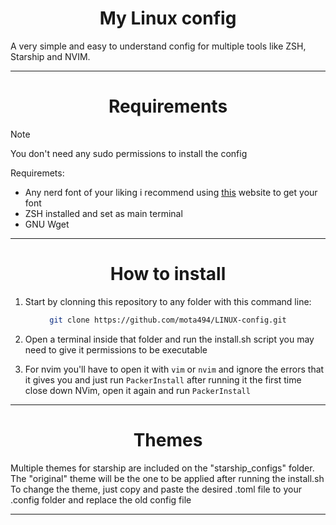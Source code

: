 <div align="center">

# My Linux config

</div>

A very simple and easy to understand config for multiple tools like ZSH, Starship and NVIM.

<div align="center">

---

# Requirements

</div>

> [!Note]
> You don't need any sudo permissions to install the config

Requiremets:
- Any nerd font of your liking i recommend using [this](https://www.nerdfonts.com/) website to get your font
- ZSH installed and set as main terminal
- GNU Wget

---

<div align="center">

# How to install

</div>

1. Start by clonning this repository to any folder with this command line:

<div align="center">
  
```bash
git clone https://github.com/mota494/LINUX-config.git
```

</div>

2. Open a terminal inside that folder and run the install.sh script you may need to give it permissions to be executable

3. For nvim you'll have to open it with `vim` or `nvim` and ignore the errors that it gives you and just run `PackerInstall` after running it the first time close down NVim, open it again and run `PackerInstall`

---


<div align="center">

# Themes

</div>

Multiple themes for starship are included on the "starship_configs" folder. The "original" theme will be the one to be applied after running the install.sh
To change the theme, just copy and paste the desired .toml file to your .config folder and replace the old config file

---

<div align="center">

